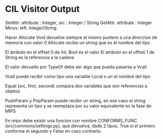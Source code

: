 # CIL Visitor Output
SetAttr: attribute : Integer,   src : Integer / String
GetAttr: attribute : Integer
Minus: left: Integer/String

Hacer Allocate Void devuelve siempre el mismo puntero a una direccion de memoria con valor 0
Allocate recibe un string que es el nombre del tipo

El atributo en el offset 0 de Int, Bool es el valor
El atributo en el offset 1 de String es la referencia a la cadena

El valor devuelto por TypeOf debe ser algo que pueda pasarse a Vcall

Vcall puede recibir como tipo una variable Local o un el nombre del tipo

Equal (src, first, second) compara dos variables que son referencias a objetos

PushParam y PopParam puede recibir un string, en ese caso el string representa un tipo y se reemplaza por su valor equivalente en la fase de MIPS

En mips debe existir una funcion con nombre CONFORMS_FUNC (src/commons/settings.py), que devuelva, dado 2 tipos, True si el primero conforma el segundo y False en caso contrario.